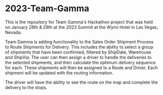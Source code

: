 # 2023-Team-Gamma
This is the repository for Team Gamma's Hackathon project that was held on January 28th & 29th at the 2023 Summit at the Wynn Hotel in Las Vegas, Nevada.

Team Gamma is adding functionality to the Sales Order Shipment Process to Route Shipments for Delivery.  This includes the ability to select a group of shipments that have been confirmed, filtered by ShipDate, Warehouse and ShipVia.  The user can then assign a driver to handle the deliveries to the selected shipments, and then calculate the optimum delivery sequence for each.  These shipments will then be assigned to a Route and Driver.  Each shipment will be updated with the routing information.

The driver will have the ability to see the route on the map and complete the delivery to the stops.
